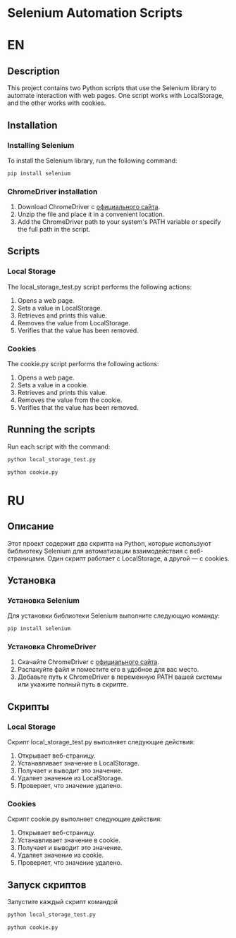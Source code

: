 # Selenium Automation Scripts

# EN

## Description 

This project contains two Python scripts that use the Selenium library to automate interaction with web pages. One script works with LocalStorage, and the other works with cookies.

## Installation

### Installing Selenium

To install the Selenium library, run the following command:

```sh
pip install selenium
```

### ChromeDriver installation

1. Download ChromeDriver с [официального сайта](https://googlechromelabs.github.io/chrome-for-testing/).
2. Unzip the file and place it in a convenient location.
3. Add the ChromeDriver path to your system's PATH variable or specify the full path in the script.

## Scripts

### Local Storage

The local_storage_test.py script performs the following actions:

1. Opens a web page.
2. Sets a value in LocalStorage.
3. Retrieves and prints this value.
4. Removes the value from LocalStorage.
5. Verifies that the value has been removed.

### Cookies

The cookie.py script performs the following actions:

1. Opens a web page.
2. Sets a value in a cookie.
3. Retrieves and prints this value.
4. Removes the value from the cookie.
5. Verifies that the value has been removed.

## Running the scripts

Run each script with the command:
```sh
python local_storage_test.py
```

```sh
python cookie.py
```

# RU

## Описание

Этот проект 
содержит два скрипта на Python, которые используют библиотеку Selenium для автоматизации взаимодействия с веб-страницами. Один скрипт работает с LocalStorage, а другой — с cookies.

## Установка

### Установка Selenium

Для установки библиотеки Selenium выполните следующую команду:

```sh
pip install selenium
```

### Установка ChromeDriver

1. Скачайте ChromeDriver с [официального сайта](https://googlechromelabs.github.io/chrome-for-testing/).
2. Распакуйте файл и поместите его в удобное для вас место.
3. Добавьте путь к ChromeDriver в переменную PATH вашей системы или укажите полный путь в скрипте.

## Скрипты

### Local Storage

Скрипт local_storage_test.py выполняет следующие действия:

1. Открывает веб-страницу.
2. Устанавливает значение в LocalStorage.
3. Получает и выводит это значение.
4. Удаляет значение из LocalStorage.
5. Проверяет, что значение удалено.

### Cookies

Скрипт cookie.py выполняет следующие действия:

1. Открывает веб-страницу.
2. Устанавливает значение в cookie.
3. Получает и выводит это значение.
4. Удаляет значение из cookie.
5. Проверяет, что значение удалено.

## Запуск скриптов

Запустите каждый скрипт командой 

```sh
python local_storage_test.py
```

```sh
python cookie.py
```